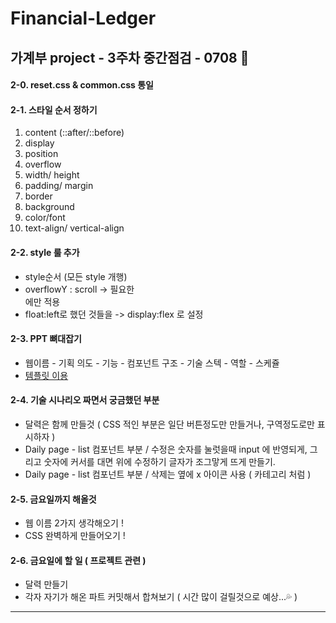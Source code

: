 # Financial-Ledger

## 가계부 project - 3주차 중간점검  - 0708 🎈

#### 2-0. reset.css & common.css 통일

#### 2-1. 스타일 순서 정하기
1. content (::after/::before) 
2. display
3.  position
4.  overflow 
5. width/ height 
6. padding/ margin 
7.  border 
8.  background 
9.  color/font 
10.  text-align/ vertical-align 

#### 2-2. style 룰 추가
- style순서 (모든 style 개행)
-  overflowY : scroll -> 필요한 <div> 에만 적용
- float:left로 했던 것들을 -> display:flex 로 설정 

#### 2-3. PPT 뼈대잡기
- 웹이름 - 기획 의도 - 기능 - 컴포넌트 구조 - 기술 스텍 - 역할 - 스케쥴
- [템플릿 이용 ](http://pptbizcam.co.kr/?p=5819)

#### 2-4. 기술 시나리오 짜면서 궁금했던 부분
- 달력은 함께 만들것 ( CSS 적인 부분은 일단 버튼정도만 만들거나, 구역정도로만 표시하자 )
- Daily page - list  컴포넌트 부분 / 수정은 숫자를 눌럿을때 input 에 반영되게, 그리고 숫자에 커서를 대면 위에 수정하기 글자가 조그맣게 뜨게 만들기.
- Daily page - list  컴포넌트 부분 / 삭제는 옆에 x 아이콘 사용 ( 카테고리 처럼 )

#### 2-5. 금요일까지 해올것
- 웹 이름 2가지 생각해오기 !
- CSS 완벽하게 만들어오기 !

#### 2-6. 금요일에 할 일 ( 프로젝트 관련 )
- 달력 만들기
- 각자 자기가 해온 파트 커밋해서 합쳐보기 ( 시간 많이 걸릴것으로 예상...💦 )

<hr>